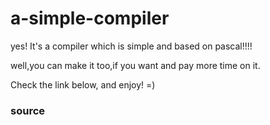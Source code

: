 a-simple-compiler
=================

yes! It's a compiler which is simple and based on pascal!!!!

well,you can make it too,if you want and pay more time on it.

Check the link below, and enjoy! =)

### source
[Let's Build a Compiler']: http://compilers.iecc.com/crenshaw/
